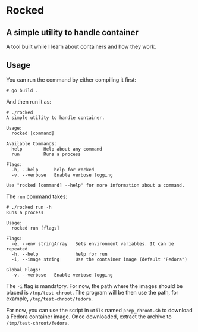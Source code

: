 # Rocked

## A simple utility to handle container

A tool built while I learn about containers and how they work.


## Usage

You can run the command by either compiling it first:
```
# go build .
```
And then run it as:
```
# ./rocked
A simple utility to handle container.

Usage:
  rocked [command]

Available Commands:
  help        Help about any command
  run         Runs a process

Flags:
  -h, --help      help for rocked
  -v, --verbose   Enable verbose logging

Use "rocked [command] --help" for more information about a command.
```
The `run` command takes:
```
# ./rocked run -h
Runs a process

Usage:
  rocked run [flags]

Flags:
  -e, --env stringArray   Sets environment variables. It can be repeated
  -h, --help              help for run
  -i, --image string      Use the container image (default "Fedora")

Global Flags:
  -v, --verbose   Enable verbose logging
```

The `-i` flag is mandatory. For now, the path where the images should be placed is `/tmp/test-chroot`.
The program will be then use the path, for example, `/tmp/test-chroot/fedora`.

For now, you can use the script in `utils` named `prep_chroot.sh` to download a Fedora container image.
Once downloaded, extract the archive to `/tmp/test-chroot/fedora`.

